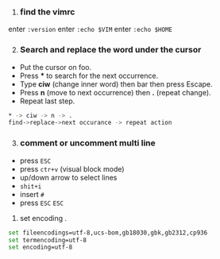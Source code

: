 

1. ### find the vimrc
enter `:version` 
enter `:echo $VIM`
enter `:echo $HOME`

2.  ### Search and replace the word under the cursor

+ Put the cursor on foo.
+ Press <b>*</b> to search for the next occurrence.
+ Type **ciw** (change inner word) then bar then press Escape.
+ Press **n** (move to next occurrence) then **.** (repeat change).
+ Repeat last step.

```bash
* -> ciw -> n -> .
find->replace->next occurance -> repeat action
```

3. ### comment or uncomment multi line

+ press `ESC` 
+ press `ctr+v` (visual block mode)
+ up/down arrow to select lines 
+ `shit+i` 
+ insert `#`
+ press `ESC` `ESC` 


1. set encoding . 
```bash 
set fileencodings=utf-8,ucs-bom,gb18030,gbk,gb2312,cp936
set termencoding=utf-8
set encoding=utf-8
```